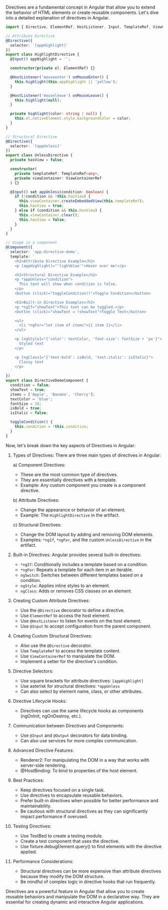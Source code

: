 Directives are a fundamental concept in Angular that allow you to extend the behavior of HTML elements or create reusable components. Let's dive into a detailed explanation of directives in Angular.



```typescript
import { Directive, ElementRef, HostListener, Input, TemplateRef, ViewContainerRef } from '@angular/core';

// Attribute Directive
@Directive({
  selector: '[appHighlight]'
})
export class HighlightDirective {
  @Input() appHighlight = '';

  constructor(private el: ElementRef) {}

  @HostListener('mouseenter') onMouseEnter() {
    this.highlight(this.appHighlight || 'yellow');
  }

  @HostListener('mouseleave') onMouseLeave() {
    this.highlight(null);
  }

  private highlight(color: string | null) {
    this.el.nativeElement.style.backgroundColor = color;
  }
}

// Structural Directive
@Directive({
  selector: '[appUnless]'
})
export class UnlessDirective {
  private hasView = false;

  constructor(
    private templateRef: TemplateRef<any>,
    private viewContainer: ViewContainerRef
  ) {}

  @Input() set appUnless(condition: boolean) {
    if (!condition && !this.hasView) {
      this.viewContainer.createEmbeddedView(this.templateRef);
      this.hasView = true;
    } else if (condition && this.hasView) {
      this.viewContainer.clear();
      this.hasView = false;
    }
  }
}

// Usage in a component
@Component({
  selector: 'app-directive-demo',
  template: `
    <h2>Attribute Directive Example</h2>
    <p [appHighlight]="'lightblue'">Hover over me!</p>

    <h2>Structural Directive Example</h2>
    <p *appUnless="condition">
      This text will show when condition is false.
    </p>
    <button (click)="toggleCondition()">Toggle Condition</button>

    <h2>Built-in Directive Examples</h2>
    <p *ngIf="showText">This text can be toggled.</p>
    <button (click)="showText = !showText">Toggle Text</button>

    <ul>
      <li *ngFor="let item of items">{{ item }}</li>
    </ul>

    <p [ngStyle]="{'color': textColor, 'font-size': fontSize + 'px'}">
      Styled text
    </p>

    <p [ngClass]="{'text-bold': isBold, 'text-italic': isItalic}">
      Classy text
    </p>
  `
})
export class DirectiveDemoComponent {
  condition = false;
  showText = true;
  items = ['Apple', 'Banana', 'Cherry'];
  textColor = 'blue';
  fontSize = 18;
  isBold = true;
  isItalic = false;

  toggleCondition() {
    this.condition = !this.condition;
  }
}

```

Now, let's break down the key aspects of Directives in Angular:

1. Types of Directives:
   There are three main types of directives in Angular:
   
   a) Component Directives:
   - These are the most common type of directives.
   - They are essentially directives with a template.
   - Example: Any custom component you create is a component directive.

   b) Attribute Directives:
   - Change the appearance or behavior of an element.
   - Example: The `HighlightDirective` in the artifact.

   c) Structural Directives:
   - Change the DOM layout by adding and removing DOM elements.
   - Examples: `*ngIf`, `*ngFor`, and the custom `UnlessDirective` in the artifact.

2. Built-in Directives:
   Angular provides several built-in directives:
   - `*ngIf`: Conditionally includes a template based on a condition.
   - `*ngFor`: Repeats a template for each item in an iterable.
   - `ngSwitch`: Switches between different templates based on a condition.
   - `ngStyle`: Applies inline styles to an element.
   - `ngClass`: Adds or removes CSS classes on an element.

3. Creating Custom Attribute Directives:
   - Use the `@Directive` decorator to define a directive.
   - Use `ElementRef` to access the host element.
   - Use `@HostListener` to listen for events on the host element.
   - Use `@Input` to accept configuration from the parent component.

4. Creating Custom Structural Directives:
   - Also use the `@Directive` decorator.
   - Use `TemplateRef` to access the template content.
   - Use `ViewContainerRef` to manipulate the DOM.
   - Implement a setter for the directive's condition.

5. Directive Selectors:
   - Use square brackets for attribute directives: `[appHighlight]`
   - Use asterisk for structural directives: `*appUnless`
   - Can also select by element name, class, or other attributes.

6. Directive Lifecycle Hooks:
   - Directives can use the same lifecycle hooks as components (ngOnInit, ngOnDestroy, etc.).

7. Communication between Directives and Components:
   - Use `@Input` and `@Output` decorators for data binding.
   - Can also use services for more complex communication.

8. Advanced Directive Features:
   - Renderer2: For manipulating the DOM in a way that works with server-side rendering.
   - @HostBinding: To bind to properties of the host element.

9. Best Practices:
   - Keep directives focused on a single task.
   - Use directives to encapsulate reusable behaviors.
   - Prefer built-in directives when possible for better performance and maintainability.
   - Be cautious with structural directives as they can significantly impact performance if overused.

10. Testing Directives:
    - Use TestBed to create a testing module.
    - Create a test component that uses the directive.
    - Use fixture.debugElement.query() to find elements with the directive applied.

11. Performance Considerations:
    - Structural directives can be more expensive than attribute directives because they modify the DOM structure.
    - Be mindful of complex logic in directive hooks that run frequently.

Directives are a powerful feature in Angular that allow you to create reusable behaviors and manipulate the DOM in a declarative way. They are essential for creating dynamic and interactive Angular applications.
